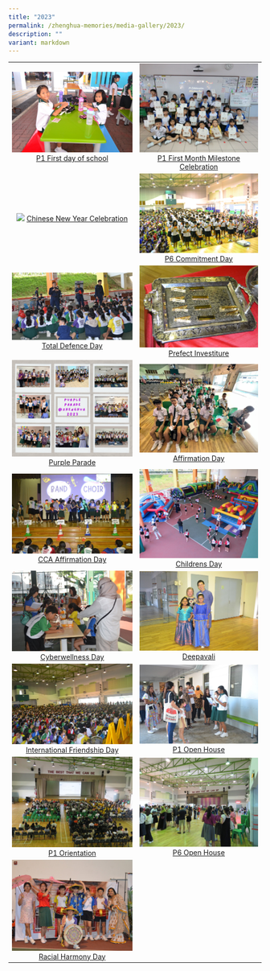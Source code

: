 ```yaml
---
title: "2023"
permalink: /zhenghua-memories/media-gallery/2023/
description: ""
variant: markdown
---
```

|                 |                                     |
|:-------------:|:----------------:|
| ![](/images/P1%20First%20Day.jpg) <a href="https://photos.app.goo.gl/M951aiUrnC8FF5R56" target="_blank"> P1 First day of school</a>      |![](/images/P1%20First%20Month.jpg)    <a href="https://photos.app.goo.gl/aYqYPncxvzmAmM1LA" target="_blank"> P1 First Month Milestone Celebration</a>
| ![](/images/Chinese%20New%20Year%202023.png) <a href="https://photos.app.goo.gl/S856sbmMsz3woUwaA" target="_blank"> Chinese New Year Celebration</a>      |![](/images/P6%20Commitment%20Day.jpg)    <a href="https://photos.app.goo.gl/pRcyVukaaTXkmh1g7" target="_blank"> P6 Commitment Day</a>
| ![](/images/total%20defence%20pri.jpg) <a href="https://photos.app.goo.gl/NxHMmwTShWp7M3Mn9" target="_blank"> Total Defence Day</a>      |![](/images/prefect%20investiture.jpg)    <a href="https://photos.app.goo.gl/T7eJpMvCcsukua718" target="_blank"> Prefect Investiture</a>
|![](/images/Purple_Parade_2023a.jpg) <a href="https://photos.app.goo.gl/nohZZkp8izbud89P6" target="_blank"> Purple Parade</a>|![](/images/Media%20gallery/2023/Affirmation_Day.jpg) <a href="https://photos.app.goo.gl/sEKX8fES5i1qjnsP7" target="_blank"> Affirmation Day</a>
|![](/images/Media%20gallery/2023/CCA_Affirmation_Day.JPG) <a href="https://photos.app.goo.gl/A4JhVxULyVC5F4dE8" target="_blank"> CCA Affirmation Day</a>|![](/images/Media%20gallery/2023/Childrens_Day_2023.JPG) <a href="https://photos.app.goo.gl/tGDmwTa64aJyEdbK6" target="_blank"> Childrens Day</a>
|![](/images/Media%20gallery/2023/Cyberwellness_2023.JPG) <a href="https://photos.app.goo.gl/Jn6UaPLMqfN7MejH7" target="_blank"> Cyberwellness Day</a>|![](/images/Media%20gallery/2023/Deepavali.JPG) <a href="https://photos.app.goo.gl/xq7gUni9Moj6EdGa7" target="_blank"> Deepavali</a>
|![](/images/Media%20gallery/2023/International_Friendship_Day.JPG) <a href="https://photos.app.goo.gl/6LYwHTejLYJ1dvwD8" target="_blank"> International Friendship Day</a>|![](/images/Media%20gallery/2023/P1_Open_House.JPG) <a href="https://photos.app.goo.gl/uvR2LEPx5AchNsgC7" target="_blank"> P1 Open House</a>
|![](/images/Media%20gallery/2023/P1_Orientation.JPG) <a href="https://photos.app.goo.gl/ES94MiwYiPTYQ9Cz9" target="_blank"> P1 Orientation</a>|![](/images/Media%20gallery/2023/P6_Open_House.JPG) <a href="https://photos.app.goo.gl/oetRQLgKNAeUKoge9" target="_blank"> P6 Open House</a>
|![](/images/Media%20gallery/2023/Racial_Harmony_Day.JPG) <a href="https://photos.app.goo.gl/gd598vbECoWBdrWg9" target="_blank"> Racial Harmony Day</a>|
